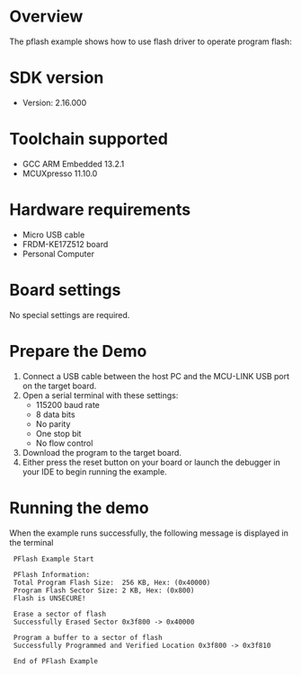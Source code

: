 Overview
========
The pflash example shows how to use flash driver to operate program flash:



SDK version
===========
- Version: 2.16.000

Toolchain supported
===================
- GCC ARM Embedded  13.2.1
- MCUXpresso  11.10.0

Hardware requirements
=====================
- Micro USB cable
- FRDM-KE17Z512 board
- Personal Computer

Board settings
==============
No special settings are required.

Prepare the Demo
================
1.  Connect a USB cable between the host PC and the MCU-LINK USB port on the target board.
2. Open a serial terminal with these settings:
    - 115200 baud rate
    - 8 data bits
    - No parity
    - One stop bit
    - No flow control
3. Download the program to the target board.
4. Either press the reset button on your board or launch the debugger in your IDE to begin running the example.

Running the demo
================
When the example runs successfully, the following message is displayed in the terminal

~~~~~~~~~~~~
 PFlash Example Start 

 PFlash Information: 
 Total Program Flash Size:	256 KB, Hex: (0x40000)
 Program Flash Sector Size:	2 KB, Hex: (0x800) 
 Flash is UNSECURE!

 Erase a sector of flash
 Successfully Erased Sector 0x3f800 -> 0x40000

 Program a buffer to a sector of flash 
 Successfully Programmed and Verified Location 0x3f800 -> 0x3f810 

 End of PFlash Example
~~~~~~~~~~~~
